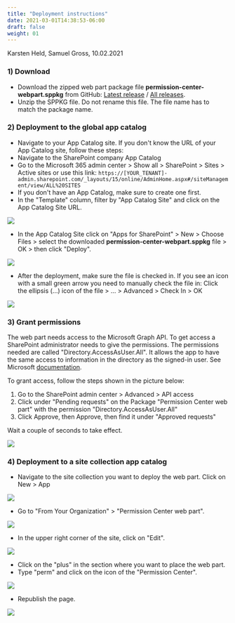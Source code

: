 ```yaml
---
title: "Deployment instructions"
date: 2021-03-01T14:38:53-06:00
draft: false
weight: 01
---
```

Karsten Held, Samuel Gross, 10.02.2021


### 1) Download

- Download the zipped web part package file **permission-center-webpart.sppkg** from GitHub:
[Latest release](https://github.com/WhizzyApps/SPO-Permission-Center-Web-Part/releases/download/V1.0.2.0/SharePoint-Package_sppkg.zip) / 
[All releases](https://github.com/WhizzyApps/SPO-Permission-Center-Web-Part/releases).
- Unzip the SPPKG file. Do not rename this file. The file name has to match the package name.


### 2) Deployment to the global app catalog

- Navigate to your App Catalog site. If you don't know the URL of your App Catalog site, follow these steps:
- Navigate to the SharePoint company App Catalog
- Go to the Microsoft 365 admin center > Show all > SharePoint > Sites > Active sites or use this link: 
`https://[YOUR_TENANT]-admin.sharepoint.com/_layouts/15/online/AdminHome.aspx#/siteManagement/view/ALL%20SITES`
- If you don't have an App Catalog, make sure to create one first.
- In the "Template" column, filter by "App Catalog Site" and click on the App Catalog Site URL.

![](/Deployment/images/01.png)

- In the App Catalog Site click on "Apps for SharePoint" > New > Choose Files > select the downloaded **permission-center-webpart.sppkg** file > OK > then click "Deploy".

![](/Deployment/images/02.png)


- After the deployment, make sure the file is checked in. If you see an icon with a small green arrow you need to manually check the file in: Click the ellipsis (…) icon of the file > … > Advanced > Check In > OK

![](/Deployment/images/03.png)


### 3) Grant permissions

The web part needs access to the Microsoft Graph API. To get access a SharePoint administrator needs to give the permissions.
The permissions needed are called "Directory.AccessAsUser.All". It allows the app to have the same access to information in the directory as the signed-in user. See Microsoft [documentation](https://docs.microsoft.com/en-us/graph/permissions-reference).

To grant access, follow the steps shown in the picture below:

1. Go to the SharePoint admin center > Advanced > API access
2. Click under "Pending requests" on the Package "Permission Center web part" with the permission "Directory.AccessAsUser.All"
3. Click Approve, then Approve, then find it under "Approved requests"

Wait a couple of seconds to take effect.

![](/Deployment/images/09.png)
 

### 4) Deployment to a site collection app catalog

- Navigate to the site collection you want to deploy the web part. Click on New > App

![](/Deployment/images/04.png)


- Go to "From Your Organization" > "Permission Center web part".

![](/Deployment/images/05.png)


- In the upper right corner of the site, click on "Edit".

![](/Deployment/images/06.png)


- Click on the "plus" in the section where you want to place the web part. 
- Type "perm" and click on the icon of the "Permission Center". 

![](/Deployment/images/07.png)

- Republish the page.

![](/Deployment/images/08.png)